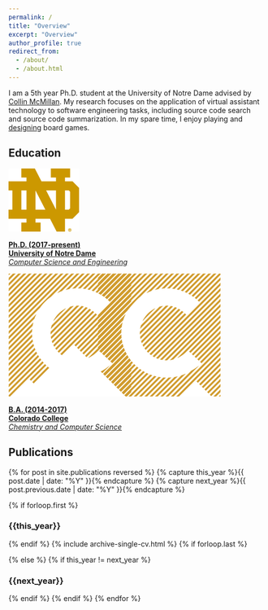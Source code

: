 ```yaml
---
permalink: /
title: "Overview"
excerpt: "Overview"
author_profile: true
redirect_from: 
  - /about/
  - /about.html
---
```


I am a 5th year Ph.D. student at the University of Notre Dame advised by [Collin McMillan](https://www3.nd.edu/~cmc/). My research focuses on the application of virtual assistant technology to software engineering tasks, including source code search and source code summarization. In my spare time, I enjoy playing and [designing](http://mysterywizardgame.com) board games.

<!-- ## Research Interests

Words words words -->


## Education
<div class="education__container" >
  <a class=" education__item" href="https://www.nd.edu/">
    <div class=" education__content">
      <div style="flex:.5">
        <img src="/images/logos/ND.png"/>
      </div>
      <div>
        <p>
         <b class="red">Ph.D. (2017-present)</b><br/>
          <b>University of Notre Dame</b><br/>
          <i>Computer Science and Engineering</i><br/>
        </p>
      </div>
    </div>
  </a>

  <a class=" education__item" href="https://www.coloradocollege.edu/">
    <div class=" education__content">
      <div style="flex:.5">
        <img src="/images/logos/CC.png"/>
      </div>
      <div>
        <p>
          <b class="red">B.A. (2014-2017)</b><br/>
          <b>Colorado College</b><br/>
          <i>Chemistry and Computer Science</i><br/>
        </p>
      </div>
    </div>
  </a>
</div>

  
<!-- ## Technical Skills

* Primary Languages:
  * Python, Javascript
* Other Languages:
  * Java, C, C++, Ruby
* Machine Learning and NLP Tools:
  * Keras, Tensorflow, Scikit-Learn, Gensim, NLTK, Pandas, BeautifulSoup
* Application Development:
  * Ruby on Rails, React, React Native, Flask, Node.js -->


<!--   <ul>{% for post in site.publications reversed%}
    {% include archive-single-cv.html %}
  {% endfor %}</ul> -->

## Publications
{% for post in site.publications reversed  %}
  {% capture this_year %}{{ post.date | date: "%Y" }}{% endcapture %}
  {% capture next_year %}{{ post.previous.date | date: "%Y" }}{% endcapture %}

  {% if forloop.first %}
  <h3 id="{{this_year}}">{{this_year}}</h3>
  <ul class="publications" style="list-style-type: none; padding-inline-start:0px;">
  {% endif %}
  {% include archive-single-cv.html %}
  {% if forloop.last %}
  </ul>
  {% else %}
  {% if this_year != next_year %}
  </ul>
  <h3 id="{{next_year}}">{{next_year}}</h3>
  <ul style="list-style-type: none; padding-inline-start:0px;">
  {% endif %}
  {% endif %}
{% endfor %}
  
<!-- Talks
======
  <ul>{% for post in site.talks %}
    {% include archive-single-talk-cv.html %}
  {% endfor %}</ul>
  
Teaching
======
  <ul>{% for post in site.teaching %}
    {% include archive-single-cv.html %}
  {% endfor %}</ul> -->
  
<!-- ## Service and leadership
* 2017-Present: Events Volunteer
  - Society of Schmitt Fellows, Notre Dame, Notre Dame, IN
* 2015-2016: Volunteer Pharmacy Technician
  - Open Bible Medical Clinic (Formerly TLC Pharmacy), Colorado Springs, CO
 -->